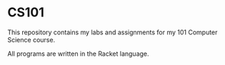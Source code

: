 # CS101

This repository contains my labs and assignments for my 101 Computer Science course.

All programs are written in the Racket language.

